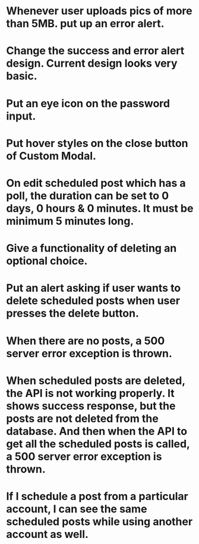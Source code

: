 # Whenever user uploads pics of more than 5MB. put up an error alert.
# Change the success and error alert design. Current design looks very basic.
# Put an eye icon on the password input.
# Put hover styles on the close button of Custom Modal.
# On edit scheduled post which has a poll, the duration can be set to 0 days, 0 hours & 0 minutes. It must be minimum 5 minutes long.
# Give a functionality of deleting an optional choice.
# Put an alert asking if user wants to delete scheduled posts when user presses the delete button.
# When there are no posts, a 500 server error exception is thrown.
# When scheduled posts are deleted, the API is not working properly. It shows success response, but the posts are not deleted from the database. And then when the API to get all the scheduled posts is called, a 500 server error exception is thrown.
# If I schedule a post from a particular account, I can see the same scheduled posts while using another account as well.